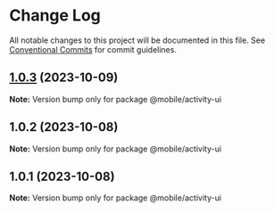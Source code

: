 # Change Log

All notable changes to this project will be documented in this file.
See [Conventional Commits](https://conventionalcommits.org) for commit guidelines.

## [1.0.3](https://github.com/mengxiangchengzhen8117/npm-mobile/compare/@mobile/activity-ui@1.0.2...@mobile/activity-ui@1.0.3) (2023-10-09)

**Note:** Version bump only for package @mobile/activity-ui





## 1.0.2 (2023-10-08)

**Note:** Version bump only for package @mobile/activity-ui





## 1.0.1 (2023-10-08)

**Note:** Version bump only for package @mobile/activity-ui
